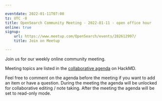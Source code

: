 ```yaml
---

eventdate: 2022-01-11T07:00
tz: UTC -8
title: OpenSearch Community Meeting - 2022-01-11 - open office hour
online: true
signup:
    url: https://www.meetup.com/OpenSearch/events/282612997/
    title: Join on Meetup

---
```


Join us for our weekly online community meeting.

Meeting topics are listed in the [collaborative agenda](https://hackmd.io/@HmdZWaVnQU6M8icdvC5TwQ/B1chFeYct?both=) on HackMD.

Feel free to comment on the agenda before the meeting if you want to add an item or have a question.
During the meeting the agenda will be unlocked for collaborative editing / note taking. After the meeting the agenda will be set to read-only mode.

